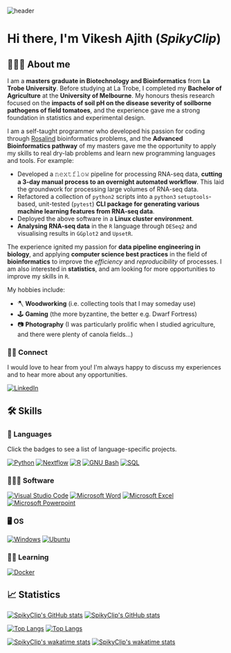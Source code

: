 ![header](https://capsule-render.vercel.app/api?type=waving&color=gradient&height=400&section=header&text=SpikyClip🧷&desc=Vikesh%20Ajith&descAlignY=70&fontSize=90)

# Hi there, I'm **Vikesh Ajith** (*SpikyClip*)

## 👨🏾‍💻 About me
I am a **masters graduate in Biotechnology and Bioinformatics** from **La Trobe
University**. Before studying at La Trobe, I completed my **Bachelor of
Agriculture** at the **University of Melbourne**. My honours thesis research
focused on the **impacts of soil pH on the disease severity of soilborne
pathogens of field tomatoes**, and the experience gave me a strong foundation
in statistics and experimental design.

I am a self-taught programmer who developed his passion for coding through
[Rosalind](https://rosalind.info/users/SpikyClip/) bioinformatics problems, and
the **Advanced Bioinformatics pathway** of my masters gave me the opportunity
to apply my skills to real dry-lab problems and learn new programming languages
and tools. For example:

- Developed a 𝚗𝚎𝚡𝚝𝚏𝚕𝚘𝚠 pipeline for processing RNA-seq data, **cutting a
3-day manual process to an overnight automated workflow**. This laid the
groundwork for processing large volumes of RNA-seq data.
- Refactored a collection of `python2` scripts into a `python3`
`setuptools`-based, unit-tested (`pytest`) **CLI package for generating various
machine learning features from RNA-seq data**. 
- Deployed the above software in a **Linux cluster environment**.
- **Analysing RNA-seq data** in the `R` language through `DESeq2` and
  visualising results in `GGplot2` and `UpsetR`.

The experience ignited my passion for **data pipeline engineering in biology**,
and applying **computer science best practices** in the field of
**bioinformatics** to improve the *efficiency* and *reproducibility* of
processes. I am also interested in **statistics**, and am looking for more
opportunities to improve my skills in `R`.

My hobbies include:
- 🪓 **Woodworking** (i.e. collecting tools that I may someday use)
- 🕹️ **Gaming** (the more byzantine, the better e.g. Dwarf Fortress)
- 📷 **Photography** (I was particularly prolific when I studied agriculture, and
there were plenty of canola fields...)

### 👋🏾 Connect
I would love to hear from you! I'm always happy to discuss my experiences and
to hear more about any opportunities.

[![LinkedIn](https://img.shields.io/badge/LinkedIn-0077B5?style=for-the-badge&logo=linkedin&logoColor=white)](https://www.linkedin.com/in/vikeshajith/)

## 🛠️ Skills
### 📖 Languages
Click the badges to see a list of language-specific projects.

[![Python](https://img.shields.io/badge/Python-3776AB?style=for-the-badge&logo=python&logoColor=white)](https://github.com/stars/SpikyClip/lists/python)
[![Nextflow](https://img.shields.io/badge/Nextflow-3ac486?style=for-the-badge)](https://github.com/stars/SpikyClip/lists/nextflow-projects)
[![R](https://img.shields.io/badge/R-276DC3?style=for-the-badge&logo=r&logoColor=white)](https://github.com/stars/SpikyClip/lists/r-projects)
[![GNU Bash](https://img.shields.io/badge/GNU_BASH-4EAA25?style=for-the-badge&logo=gnubash&logoColor=white)](https://github.com/stars/SpikyClip/lists/nextflow-projects)
[![SQL](https://img.shields.io/badge/-SQL-E95420?style=for-the-badge)](https://github.com/stars/SpikyClip/lists/sql-projects)

### 👨🏾‍💻 Software
[![Visual Studio Code](https://img.shields.io/badge/Visual_Studio_Code-0078D4?style=for-the-badge&logo=visual%20studio%20code&logoColor=white)](#)
[![Microsoft Word](https://img.shields.io/badge/Microsoft_Word-2B579A?style=for-the-badge&logo=microsoft-word&logoColor=white)](#)
[![Microsoft Excel](https://img.shields.io/badge/Microsoft_Excel-217346?style=for-the-badge&logo=microsoft-excel&logoColor=white)](#)
[![Microsoft Powerpoint](https://img.shields.io/badge/Microsoft_PowerPoint-B7472A?style=for-the-badge&logo=microsoft-powerpoint&logoColor=white)](#)
### 🖥️ OS

[![Windows](https://img.shields.io/badge/Windows-0078D6?style=for-the-badge&logo=windows&logoColor=white)](#)
[![Ubuntu](https://img.shields.io/badge/Ubuntu-E95420?style=for-the-badge&logo=ubuntu&logoColor=white)]()
### ✍🏾 Learning
[![Docker](https://img.shields.io/badge/Docker-2496ED?style=for-the-badge&logo=docker&logoColor=white)](#)

## 📈 Statistics
[![SpikyClip's GitHub stats](https://github-readme-stats.vercel.app/api?username=spikyclip&hide=stars&count_private=true&show_icons=true&theme=default)](https://github.com/anuraghazra/github-readme-stats#gh-light-mode-only)
[![SpikyClip's GitHub stats](https://github-readme-stats.vercel.app/api?username=spikyclip&hide=stars&count_private=true&show_icons=true&theme=ayu-mirage)](https://github.com/anuraghazra/github-readme-stats#gh-dark-mode-only)

[![Top Langs](https://github-readme-stats.vercel.app/api/top-langs/?username=spikyclip&layout=compact&theme=default)](https://github.com/anuraghazra/github-readme-stats#gh-light-mode-only)
[![Top Langs](https://github-readme-stats.vercel.app/api/top-langs/?username=spikyclip&layout=compact&theme=ayu-mirage)](https://github.com/anuraghazra/github-readme-stats#gh-dark-mode-only)

[![SpikyClip's wakatime stats](https://github-readme-stats.vercel.app/api/wakatime?username=spikyclip&theme=default)](https://github.com/anuraghazra/github-readme-stats#gh-light-mode-only)
[![SpikyClip's wakatime stats](https://github-readme-stats.vercel.app/api/wakatime?username=spikyclip&theme=ayu-mirage)](https://github.com/anuraghazra/github-readme-stats#gh-dark-mode-only)
